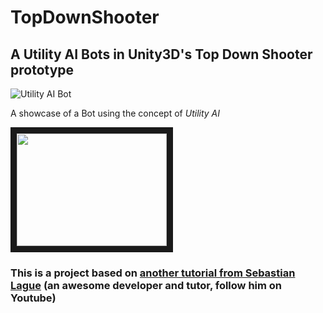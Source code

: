 # TopDownShooter
## A Utility AI Bots in Unity3D's Top Down Shooter prototype
![Utility AI Bot](http://imgur.com/8Z4DCQm.png "Debug Enabled")

A showcase of a Bot using the concept of *Utility AI*

<a href="http://www.youtube.com/watch?feature=player_embedded&v=vDKTZSRe_5A
" target="_blank"><img src="http://img.youtube.com/vi/vDKTZSRe_5A/0.jpg" 
width="240" height="180" border="10" /></a>

### This is a project based on [another tutorial from Sebastian Lague](https://www.youtube.com/watch?v=SviIeTt2_Lc&list=PLFt_AvWsXl0ctd4dgE1F8g3uec4zKNRV0) (an awesome developer and tutor, follow him on Youtube)


